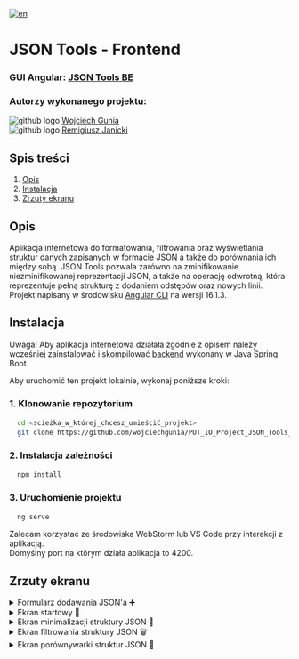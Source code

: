 [![en](https://img.shields.io/badge/lang-en-red.svg)](https://github.com/wojciechgunia/PUT_IO_Project_JSON_Tools_FE/blob/main/README-en.md)

# JSON Tools - Frontend

### GUI Angular: [JSON Tools BE](https://github.com/wojciechgunia/PUT_IO_Project_JSON_Tools)

### Autorzy wykonanego projektu:
<img src="https://skillicons.dev/icons?i=github" height="25" alt="github logo"/> [Wojciech Gunia](https://github.com/wojciechgunia)<br>
<img src="https://skillicons.dev/icons?i=github" height="25" alt="github logo"/> [Remigiusz Janicki](https://github.com/TheRemekk)
## Spis treści

1. [Opis](#l1)
2. [Instalacja](#l2)
3. [Zrzuty ekranu](#l3)

<a id="l1"></a>
## Opis

Aplikacja internetowa do formatowania, filtrowania oraz wyświetlania struktur danych zapisanych w formacie JSON a także do porównania ich między sobą. 
JSON Tools pozwala zarówno na zminifikowanie niezminifikowanej reprezentacji JSON, a także na operację odwrotną, która reprezentuje pełną strukturę z dodaniem odstępów oraz nowych linii.
Projekt napisany w środowisku [Angular CLI](https://github.com/angular/angular-cli) na wersji 16.1.3.  


<a id="l2"></a>
## Instalacja

Uwaga! Aby aplikacja internetowa działała zgodnie z opisem należy wcześniej zainstalować i skompilować [backend](https://github.com/wojciechgunia/PUT_IO_Project_JSON_Tools) wykonany w Java Spring Boot.

Aby uruchomić ten projekt lokalnie, wykonaj poniższe kroki:

### 1. Klonowanie repozytorium  
```bash
  cd <scieżka_w_której_chcesz_umieścić_projekt>
  git clone https://github.com/wojciechgunia/PUT_IO_Project_JSON_Tools_FE
  ``` 

### 2. Instalacja zależności
```bash
  npm install
  ``` 

### 3. Uruchomienie projektu
```bash
  ng serve  
  ```

Zalecam korzystać ze środowiska WebStorm lub VS Code przy interakcji z aplikacją.  
Domyślny port na którym działa aplikacja to 4200.

<a id="l3"></a>
## Zrzuty ekranu

<details>
  <summary>Formularz dodawania JSON'a ➕</summary>
  <img src="screenshots/JSON Tools s1.PNG" alt="Formularz dodawania JSON"/>
</details>

<details>
  <summary>Ekran startowy 🚩</summary>
  <img src="screenshots/JSON Tools s2.PNG" alt="Ekran startowy"/>
</details>

<details>
  <summary>Ekran minimalizacji struktury JSON 🧬</summary>
  <img src="screenshots/JSON Tools s3.PNG" alt="Ekran minimalizacji struktury JSON"/>
</details>

<details>
  <summary>Ekran filtrowania struktury JSON 🗑</summary>
  <img src="screenshots/JSON Tools s4.PNG" alt="Ekran filtrowania struktury JSON"/>
</details>

<details>
  <summary>Ekran porównywarki struktur JSON 🎎</summary>
  <img src="screenshots/JSON Tools s5.PNG" alt="Ekran porownywarki struktur JSON"/>
</details>
